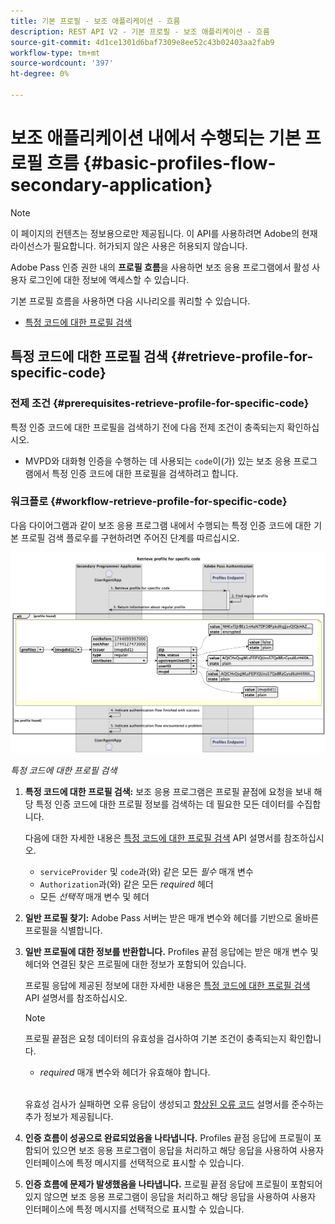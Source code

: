 ```yaml
---
title: 기본 프로필 - 보조 애플리케이션 - 흐름
description: REST API V2 - 기본 프로필 - 보조 애플리케이션 - 흐름
source-git-commit: 4d1ce1301d6baf7309e8ee52c43b02403aa2fab9
workflow-type: tm+mt
source-wordcount: '397'
ht-degree: 0%

---
```



# 보조 애플리케이션 내에서 수행되는 기본 프로필 흐름 {#basic-profiles-flow-secondary-application}

>[!NOTE]
>
> 이 페이지의 컨텐츠는 정보용으로만 제공됩니다. 이 API를 사용하려면 Adobe의 현재 라이선스가 필요합니다. 허가되지 않은 사용은 허용되지 않습니다.

Adobe Pass 인증 권한 내의 **프로필 흐름**&#x200B;을 사용하면 보조 응용 프로그램에서 활성 사용자 로그인에 대한 정보에 액세스할 수 있습니다.

기본 프로필 흐름을 사용하면 다음 시나리오를 쿼리할 수 있습니다.

* [특정 코드에 대한 프로필 검색](#retrieve-profile-for-specific-code)

## 특정 코드에 대한 프로필 검색 {#retrieve-profile-for-specific-code}

### 전제 조건 {#prerequisites-retrieve-profile-for-specific-code}

특정 인증 코드에 대한 프로필을 검색하기 전에 다음 전제 조건이 충족되는지 확인하십시오.

* MVPD와 대화형 인증을 수행하는 데 사용되는 `code`이(가) 있는 보조 응용 프로그램에서 특정 인증 코드에 대한 프로필을 검색하려고 합니다.

### 워크플로 {#workflow-retrieve-profile-for-specific-code}

다음 다이어그램과 같이 보조 응용 프로그램 내에서 수행되는 특정 인증 코드에 대한 기본 프로필 검색 플로우를 구현하려면 주어진 단계를 따르십시오.

![특정 코드에 대한 프로필 검색](../../../assets/rest-api-v2/flows/basic-flows/rest-api-v2-retrieve-profile-within-secondary-application-for-specific-code.png)

*특정 코드에 대한 프로필 검색*

1. **특정 코드에 대한 프로필 검색:** 보조 응용 프로그램은 프로필 끝점에 요청을 보내 해당 특정 인증 코드에 대한 프로필 정보를 검색하는 데 필요한 모든 데이터를 수집합니다.

   다음에 대한 자세한 내용은 [특정 코드에 대한 프로필 검색](../../apis/profiles-apis/rest-api-v2-profiles-apis-retrieve-profiles-for-specific-code.md) API 설명서를 참조하십시오.
   * `serviceProvider` 및 `code`과(와) 같은 모든 _필수_ 매개 변수
   * `Authorization`과(와) 같은 모든 _required_ 헤더
   * 모든 _선택적_ 매개 변수 및 헤더

1. **일반 프로필 찾기:** Adobe Pass 서버는 받은 매개 변수와 헤더를 기반으로 올바른 프로필을 식별합니다.

1. **일반 프로필에 대한 정보를 반환합니다.** Profiles 끝점 응답에는 받은 매개 변수 및 헤더와 연결된 찾은 프로필에 대한 정보가 포함되어 있습니다.

   프로필 응답에 제공된 정보에 대한 자세한 내용은 [특정 코드에 대한 프로필 검색](../../apis/profiles-apis/rest-api-v2-profiles-apis-retrieve-profiles-for-specific-code.md) API 설명서를 참조하십시오.

   >[!NOTE]
   >
   > 프로필 끝점은 요청 데이터의 유효성을 검사하여 기본 조건이 충족되는지 확인합니다.
   >
   > * _required_ 매개 변수와 헤더가 유효해야 합니다.
   >
   > <br/>
   > 
   > 유효성 검사가 실패하면 오류 응답이 생성되고 [향상된 오류 코드](../../../enhanced-error-codes.md) 설명서를 준수하는 추가 정보가 제공됩니다.

1. **인증 흐름이 성공으로 완료되었음을 나타냅니다.** Profiles 끝점 응답에 프로필이 포함되어 있으면 보조 응용 프로그램이 응답을 처리하고 해당 응답을 사용하여 사용자 인터페이스에 특정 메시지를 선택적으로 표시할 수 있습니다.

1. **인증 흐름에 문제가 발생했음을 나타냅니다.** 프로필 끝점 응답에 프로필이 포함되어 있지 않으면 보조 응용 프로그램이 응답을 처리하고 해당 응답을 사용하여 사용자 인터페이스에 특정 메시지를 선택적으로 표시할 수 있습니다.

